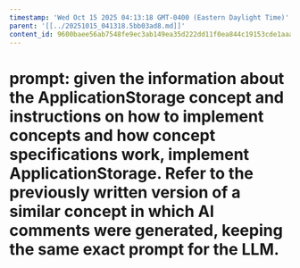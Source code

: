 ```yaml
---
timestamp: 'Wed Oct 15 2025 04:13:18 GMT-0400 (Eastern Daylight Time)'
parent: '[[../20251015_041318.5bb03ad8.md]]'
content_id: 9600baee56ab7548fe9ec3ab149ea35d222dd11f0ea844c19153cde1aaa030d3
---
```


# prompt: given the information about the ApplicationStorage concept and instructions on how to implement concepts and how concept specifications work, implement ApplicationStorage. Refer to the previously written version of a similar concept in which AI comments were generated, keeping the same exact prompt for the LLM.

